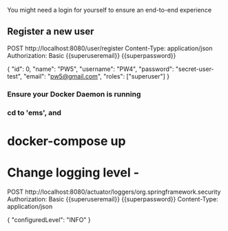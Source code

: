 You might need a login for yourself to ensure an end-to-end experience

## Register a new user
POST http://localhost:8080/user/register
Content-Type: application/json
Authorization: Basic {{superuseremail}} {{superpassword}}

{
"id": 0,
"name": "PW5",
"username": "PW4",
"password": "secret-user-test",
"email": "pw5@gmail.com",
"roles": ["superuser"]
}

### Ensure your Docker Daemon is running
### cd to 'ems', and 
# docker-compose up

# Change logging level - 

POST http://localhost:8080/actuator/loggers/org.springframework.security
Authorization: Basic {{superuseremail}} {{superpassword}}
Content-Type: application/json

{
"configuredLevel": "INFO"
}